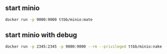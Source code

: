 ## start minio
```bash
docker run -p 9000:9000 ttbb/minio:mate
```
## start minio with debug
```bash
docker run -p 2345:2345 -p 9000:9000 --rm --privileged ttbb/minio:nake
```
